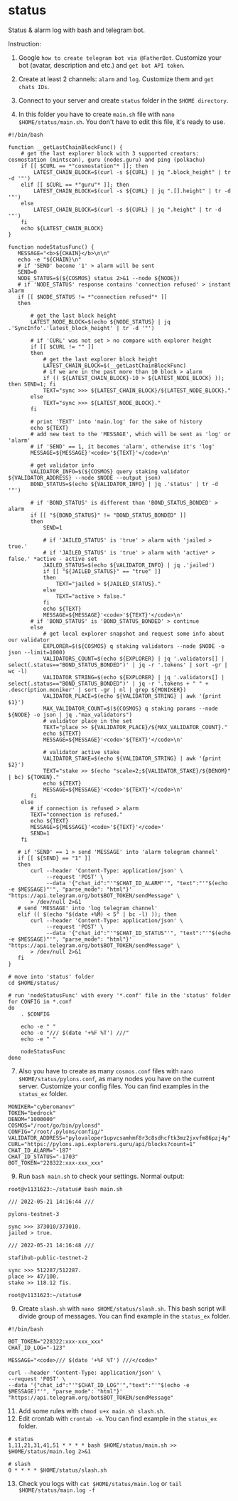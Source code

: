 # status
Status &amp; alarm log with bash and telegram bot.

Instruction:

1. Google `how to create telegram bot via @FatherBot`. Customize your bot (avatar, description and etc.) and `get bot API token`.

3. Create at least 2 channels: `alarm` and `log`. Customize them and `get chats IDs`.
4. Connect to your server and create `status` folder in the `$HOME directory`.
5. In this folder you have to create `main.sh` file with `nano $HOME/status/main.sh`. You don't have to edit this file, it's ready to use.

```
#!/bin/bash

function __getLastChainBlockFunc() {
    # get the last explorer block with 3 supported creators: cosmostation (mintscan), guru (nodes.guru) and ping (polkachu)
    if [[ $CURL == *"cosmostation"* ]]; then
        LATEST_CHAIN_BLOCK=$(curl -s ${CURL} | jq ".block_height" | tr -d '"')
    elif [[ $CURL == *"guru"* ]]; then
        LATEST_CHAIN_BLOCK=$(curl -s ${CURL} | jq ".[].height" | tr -d '"')
    else
        LATEST_CHAIN_BLOCK=$(curl -s ${CURL} | jq ".height" | tr -d '"')
    fi
    echo ${LATEST_CHAIN_BLOCK}
}

function nodeStatusFunc() {
   MESSAGE="<b>${CHAIN}</b>\n\n"
   echo -e "${CHAIN}\n"
   # if 'SEND' become '1' > alarm will be sent
   SEND=0
   NODE_STATUS=$(${COSMOS} status 2>&1 --node ${NODE})
   # if 'NODE_STATUS' response contains 'connection refused' > instant alarm
   if [[ $NODE_STATUS != *"connection refused"* ]]
   then

       # get the last block height
       LATEST_NODE_BLOCK=$(echo ${NODE_STATUS} | jq .'SyncInfo'.'latest_block_height' | tr -d '"')

       # if 'CURL' was not set > no compare with explorer height
       if [[ $CURL != "" ]]
       then
           # get the last explorer block height
           LATEST_CHAIN_BLOCK=$(__getLastChainBlockFunc)
           # if we are in the past more than 10 block > alarm
           if (( ${LATEST_CHAIN_BLOCK}-10 > ${LATEST_NODE_BLOCK} )); then SEND=1; fi
           TEXT="sync >>> ${LATEST_CHAIN_BLOCK}/${LATEST_NODE_BLOCK}."
       else
           TEXT="sync >>> ${LATEST_NODE_BLOCK}."
       fi

       # print 'TEXT' into 'main.log' for the sake of history
       echo ${TEXT}
       # add new text to the 'MESSAGE', which will be sent as 'log' or 'alarm'
       # if 'SEND' == 1, it becomes 'alarm', otherwise it's 'log'
       MESSAGE=${MESSAGE}'<code>'${TEXT}'</code>\n'

       # get validator info
       VALIDATOR_INFO=$(${COSMOS} query staking validator ${VALIDATOR_ADDRESS} --node $NODE --output json)
       BOND_STATUS=$(echo ${VALIDATOR_INFO} | jq .'status' | tr -d '"')

       # if 'BOND_STATUS' is different than 'BOND_STATUS_BONDED' > alarm
       if [[ "${BOND_STATUS}" != "BOND_STATUS_BONDED" ]]
       then
           SEND=1

           # if 'JAILED_STATUS' is 'true' > alarm with 'jailed > true.'
           # if 'JAILED_STATUS' is 'true' > alarm with 'active* > false.' *active - active set
           JAILED_STATUS=$(echo ${VALIDATOR_INFO} | jq .'jailed')
           if [[ "${JAILED_STATUS}" == "true" ]]
           then
               TEXT="jailed > ${JAILED_STATUS}."
           else
               TEXT="active > false."
           fi
           echo ${TEXT}
           MESSAGE=${MESSAGE}'<code>'${TEXT}'</code>\n'
       # if 'BOND_STATUS' is 'BOND_STATUS_BONDED' > continue
       else
           # get local explorer snapshot and request some info about our validator
           EXPLORER=$(${COSMOS} q staking validators --node $NODE -o json --limit=1000)
           VALIDATORS_COUNT=$(echo ${EXPLORER} | jq '.validators[] | select(.status=="BOND_STATUS_BONDED")' | jq -r '.tokens' | sort -gr | wc -l)
           VALIDATOR_STRING=$(echo ${EXPLORER} | jq '.validators[] | select(.status=="BOND_STATUS_BONDED")' | jq -r '.tokens + " " + .description.moniker' | sort -gr | nl | grep ${MONIKER})
           VALIDATOR_PLACE=$(echo ${VALIDATOR_STRING} | awk '{print $1}')
           MAX_VALIDATOR_COUNT=$(${COSMOS} q staking params --node ${NODE} -o json | jq ."max_validators")
           # validator place in the set
           TEXT="place >> ${VALIDATOR_PLACE}/${MAX_VALIDATOR_COUNT}."
           echo ${TEXT}
           MESSAGE=${MESSAGE}'<code>'${TEXT}'</code>\n'

           # validator active stake
           VALIDATOR_STAKE=$(echo ${VALIDATOR_STRING} | awk '{print $2}')
           TEXT="stake >> $(echo "scale=2;${VALIDATOR_STAKE}/${DENOM}" | bc) ${TOKEN}."
           echo ${TEXT}
           MESSAGE=${MESSAGE}'<code>'${TEXT}'</code>\n'
       fi
    else
       # if connection is refused > alarm
       TEXT="connection is refused."
       echo ${TEXT}
       MESSAGE=${MESSAGE}'<code>'${TEXT}'</code>'
       SEND=1
    fi

   # if 'SEND' == 1 > send 'MESSAGE' into 'alarm telegram channel'
   if [[ ${SEND} == "1" ]]
   then
       curl --header 'Content-Type: application/json' \
            --request 'POST' \
            --data '{"chat_id":"'"$CHAT_ID_ALARM"'", "text":"'"$(echo -e $MESSAGE)"'", "parse_mode": "html"}' "https://api.telegram.org/bot$BOT_TOKEN/sendMessage" \
       > /dev/null 2>&1
   # send 'MESSAGE' into 'log telegram channel'
   elif (( $(echo "$(date +%M) < 5" | bc -l) )); then
       curl --header 'Content-Type: application/json' \
            --request 'POST' \
            --data '{"chat_id":"'"$CHAT_ID_STATUS"'", "text":"'"$(echo -e $MESSAGE)"'", "parse_mode": "html"}' "https://api.telegram.org/bot$BOT_TOKEN/sendMessage" \
       > /dev/null 2>&1
   fi
}

# move into 'status' folder
cd $HOME/status/

# run 'nodeStatusFunc' with every '*.conf' file in the 'status' folder
for CONFIG in *.conf
do
    . $CONFIG

    echo -e " "
    echo -e "/// $(date '+%F %T') ///"
    echo -e " "

    nodeStatusFunc
done
```

7. Also you have to create as many `cosmos.conf` files with `nano $HOME/status/pylons.conf`, as many nodes you have on the current server. Customize your config files. You can find examples in the `status_ex` folder.

```
MONIKER="cyberomanov"
TOKEN="bedrock"
DENOM="1000000"
COSMOS="/root/go/bin/pylonsd"
CONFIG="/root/.pylons/config/"
VALIDATOR_ADDRESS="pylovaloper1upvcsamhmf8r3c8sdhcftk3mz2jxvfm86pzj4y"
CURL="https://pylons.api.explorers.guru/api/blocks?count=1"
CHAT_ID_ALARM="-187"
CHAT_ID_STATUS="-1703"
BOT_TOKEN="228322:xxx-xxx_xxx"
```

9. Run `bash main.sh` to check your settings. Normal output:

```
root@v1131623:~/status# bash main.sh 
 
/// 2022-05-21 14:16:44 ///
 
pylons-testnet-3

sync >>> 373010/373010.
jailed > true.
 
/// 2022-05-21 14:16:48 ///
 
stafihub-public-testnet-2

sync >>> 512287/512287.
place >> 47/100.
stake >> 118.12 fis.

root@v1131623:~/status# 
```

9. Create `slash.sh` with `nano $HOME/status/slash.sh`. This bash script will divide group of messages. You can find example in the `status_ex` folder.

```
#!/bin/bash

BOT_TOKEN="228322:xxx-xxx_xxx"
CHAT_ID_LOG="-123"

MESSAGE="<code>/// $(date '+%F %T') ///</code>"

curl --header 'Content-Type: application/json' \
--request 'POST' \
--data '{"chat_id":"'"$CHAT_ID_LOG"'","text":"'"$(echo -e $MESSAGE)"'", "parse_mode": "html"}' "https://api.telegram.org/bot$BOT_TOKEN/sendMessage"
```

11. Add some rules with `chmod u+x main.sh slash.sh`.
12. Edit crontab with `crontab -e`. You can find example in the `status_ex` folder.

```
# status
1,11,21,31,41,51 * * * * bash $HOME/status/main.sh >> $HOME/status/main.log 2>&1

# slash
0 * * * * $HOME/status/slash.sh
```
13. Check you logs with `cat $HOME/status/main.log` or `tail $HOME/status/main.log -f`
